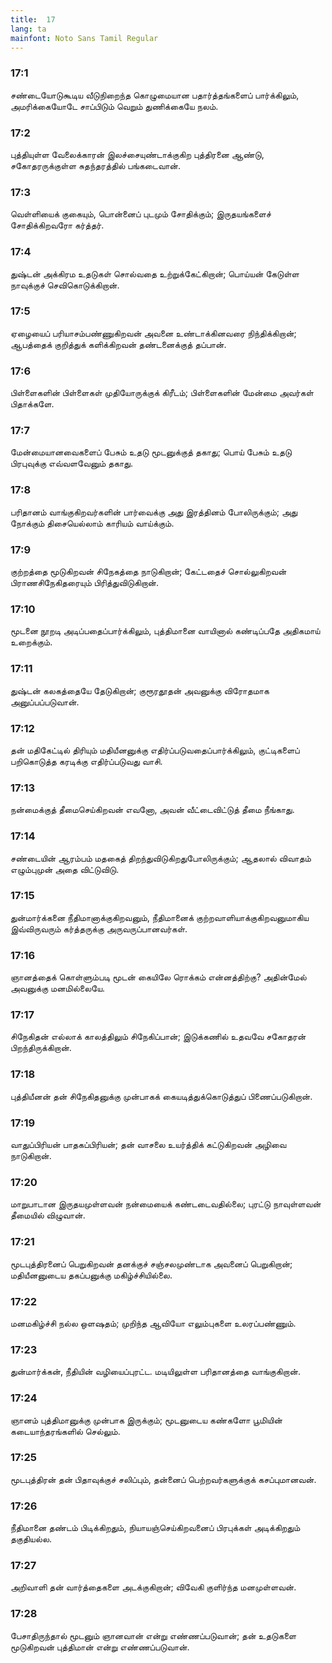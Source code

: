 ```yaml
---
title:  17
lang: ta
mainfont: Noto Sans Tamil Regular
---
```


###  17:1

சண்டையோடுகூடிய வீடுநிறைந்த கொழுமையான பதார்த்தங்களைப் பார்க்கிலும், அமரிக்கையோடே சாப்பிடும் வெறும் துணிக்கையே நலம்.

###  17:2

புத்தியுள்ள வேலைக்காரன் இலச்சையுண்டாக்குகிற புத்திரனை ஆண்டு, சகோதரருக்குள்ள சுதந்தரத்தில் பங்கடைவான்.

###  17:3

வெள்ளியைக் குகையும், பொன்னைப் புடமும் சோதிக்கும்; இருதயங்களைச் சோதிக்கிறவரோ கர்த்தர்.

###  17:4

துஷ்டன் அக்கிரம உதடுகள் சொல்வதை உற்றுக்கேட்கிறான்; பொய்யன் கேடுள்ள நாவுக்குச் செவிகொடுக்கிறான்.

###  17:5

ஏழையைப் பரியாசம்பண்ணுகிறவன் அவனை உண்டாக்கினவரை நிந்திக்கிறான்; ஆபத்தைக் குறித்துக் களிக்கிறவன் தண்டனைக்குத் தப்பான்.

###  17:6

பிள்ளைகளின் பிள்ளைகள் முதியோருக்குக் கிரீடம்; பிள்ளைகளின் மேன்மை அவர்கள் பிதாக்களே.

###  17:7

மேன்மையானவைகளைப் பேசும் உதடு மூடனுக்குத் தகாது; பொய் பேசும் உதடு பிரபுவுக்கு எவ்வளவேனும் தகாது.

###  17:8

பரிதானம் வாங்குகிறவர்களின் பார்வைக்கு அது இரத்தினம் போலிருக்கும்; அது நோக்கும் திசையெல்லாம் காரியம் வாய்க்கும்.

###  17:9

குற்றத்தை மூடுகிறவன் சிநேகத்தை நாடுகிறான்; கேட்டதைச் சொல்லுகிறவன் பிராணசிநேகிதரையும் பிரித்துவிடுகிறான்.

###  17:10

மூடனை நூறடி அடிப்பதைப்பார்க்கிலும், புத்திமானை வாயினால் கண்டிப்பதே அதிகமாய் உறைக்கும்.

###  17:11

துஷ்டன் கலகத்தையே தேடுகிறான்; குரூரதூதன் அவனுக்கு விரோதமாக அனுப்பப்படுவான்.

###  17:12

தன் மதிகேட்டில் திரியும் மதியீனனுக்கு எதிர்ப்படுவதைப்பார்க்கிலும், குட்டிகளைப் பறிகொடுத்த கரடிக்கு எதிர்ப்படுவது வாசி.

###  17:13

நன்மைக்குத் தீமைசெய்கிறவன் எவனோ, அவன் வீட்டைவிட்டுத் தீமை நீங்காது.

###  17:14

சண்டையின் ஆரம்பம் மதகைத் திறந்துவிடுகிறதுபோலிருக்கும்; ஆதலால் விவாதம் எழும்புமுன் அதை விட்டுவிடு.

###  17:15

துன்மார்க்கனை நீதிமானாக்குகிறவனும், நீதிமானைக் குற்றவாளியாக்குகிறவனுமாகிய இவ்விருவரும் கர்த்தருக்கு அருவருப்பானவர்கள்.

###  17:16

ஞானத்தைக் கொள்ளும்படி மூடன் கையிலே ரொக்கம் என்னத்திற்கு? அதின்மேல் அவனுக்கு மனமில்லையே.

###  17:17

சிநேகிதன் எல்லாக் காலத்திலும் சிநேகிப்பான்; இடுக்கணில் உதவவே சகோதரன் பிறந்திருக்கிறான்.

###  17:18

புத்தியீனன் தன் சிநேகிதனுக்கு முன்பாகக் கையடித்துக்கொடுத்துப் பிணைப்படுகிறான்.

###  17:19

வாதுப்பிரியன் பாதகப்பிரியன்; தன் வாசலை உயர்த்திக் கட்டுகிறவன் அழிவை நாடுகிறான்.

###  17:20

மாறுபாடான இருதயமுள்ளவன் நன்மையைக் கண்டடைவதில்லை; புரட்டு நாவுள்ளவன் தீமையில் விழுவான்.

###  17:21

மூடபுத்திரனைப் பெறுகிறவன் தனக்குச் சஞ்சலமுண்டாக அவனைப் பெறுகிறான்; மதியீனனுடைய தகப்பனுக்கு மகிழ்ச்சியில்லை.

###  17:22

மனமகிழ்ச்சி நல்ல ஒளஷதம்; முறிந்த ஆவியோ எலும்புகளை உலரப்பண்ணும்.

###  17:23

துன்மார்க்கன், நீதியின் வழியைப்புரட்ட. மடியிலுள்ள பரிதானத்தை வாங்குகிறான்.

###  17:24

ஞானம் புத்திமானுக்கு முன்பாக இருக்கும்; மூடனுடைய கண்களோ பூமியின் கடையாந்தரங்களில் செல்லும்.

###  17:25

மூடபுத்திரன் தன் பிதாவுக்குச் சலிப்பும், தன்னைப் பெற்றவர்களுக்குக் கசப்புமானவன்.

###  17:26

நீதிமானை தண்டம் பிடிக்கிறதும், நியாயஞ்செய்கிறவனைப் பிரபுக்கள் அடிக்கிறதும் தகுதியல்ல.

###  17:27

அறிவாளி தன் வார்த்தைகளை அடக்குகிறான்; விவேகி குளிர்ந்த மனமுள்ளவன்.

###  17:28

பேசாதிருந்தால் மூடனும் ஞானவான் என்று எண்ணப்படுவான்; தன் உதடுகளை மூடுகிறவன் புத்திமான் என்று எண்ணப்படுவான்.

